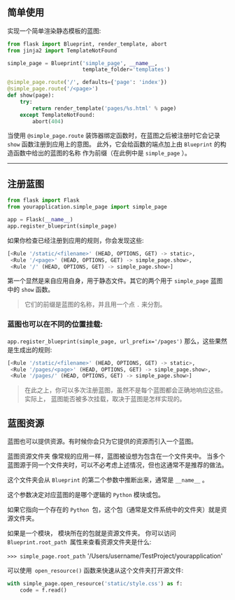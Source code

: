 ## 简单使用

实现一个简单渲染静态模板的蓝图:
```python
from flask import Blueprint, render_template, abort
from jinja2 import TemplateNotFound

simple_page = Blueprint('simple_page', __name__,
                        template_folder='templates')

@simple_page.route('/', defaults={'page': 'index'})
@simple_page.route('/<page>')
def show(page):
    try:
        return render_template('pages/%s.html' % page)
    except TemplateNotFound:
        abort(404)
```
当使用 `@simple_page.route` 装饰器绑定函数时，在蓝图之后被注册时它会记录 `show` 函数注册到应用上的意图。
此外，它会给函数的端点加上由 `Blueprint` 的构造函数中给出的蓝图的名称 作为前缀（在此例中是 `simple_page` ）。




----------
## 注册蓝图

```python
from flask import Flask
from yourapplication.simple_page import simple_page

app = Flask(__name__)
app.register_blueprint(simple_page)
```

如果你检查已经注册到应用的规则，你会发现这些:
```python
[<Rule '/static/<filename>' (HEAD, OPTIONS, GET) -> static>,
 <Rule '/<page>' (HEAD, OPTIONS, GET) -> simple_page.show>,
 <Rule '/' (HEAD, OPTIONS, GET) -> simple_page.show>]
```
第一个显然是来自应用自身，用于静态文件。其它的两个用于 `simple_page` 蓝图中的 `show` 函数。
> 它们的前缀是蓝图的名称，并且用一个点 ` . ` 来分割。

### 蓝图也可以在不同的位置挂载:


`app.register_blueprint(simple_page, url_prefix='/pages')`
那么，这些果然是生成出的规则:
```python
[<Rule '/static/<filename>' (HEAD, OPTIONS, GET) -> static>,
 <Rule '/pages/<page>' (HEAD, OPTIONS, GET) -> simple_page.show>,
 <Rule '/pages/' (HEAD, OPTIONS, GET) -> simple_page.show>]
```
> 在此之上，你可以多次注册蓝图，虽然不是每个蓝图都会正确地响应这些。实际上， 蓝图能否被多次挂载，取决于蓝图是怎样实现的。

## 蓝图资源
蓝图也可以提供资源。有时候你会只为它提供的资源而引入一个蓝图。

蓝图资源文件夹
    像常规的应用一样，蓝图被设想为包含在一个文件夹中。
    当多个蓝图源于同一个文件夹时，可以不必考虑上述情况，但也这通常不是推荐的做法。

这个文件夹会从 `Blueprint` 的第二个参数中推断出来，通常是 `__name__` 。

这个参数决定对应蓝图的是哪个逻辑的 `Python` 模块或包。

如果它指向一个存在的 `Python `包，这个包（通常是文件系统中的文件夹）就是资源文件夹。

如果是一个模块， 模块所在的包就是资源文件夹。
你可以访问 `Blueprint.root_path `属性来查看资源文件夹是什么:

`>>> simple_page.root_path`
'/Users/username/TestProject/yourapplication'

可以使用` open_resource()` 函数来快速从这个文件夹打开源文件:
```python
with simple_page.open_resource('static/style.css') as f:
    code = f.read()
```

